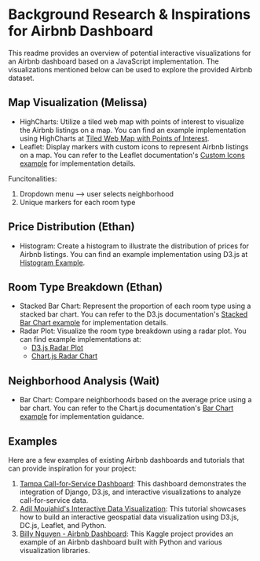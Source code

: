 # Background Research & Inspirations for Airbnb Dashboard

This readme provides an overview of potential interactive visualizations for an Airbnb dashboard based on a JavaScript implementation. The visualizations mentioned below can be used to explore the provided Airbnb dataset.

## Map Visualization (Melissa)
- HighCharts: Utilize a tiled web map with points of interest to visualize the Airbnb listings on a map. You can find an example implementation using HighCharts at [Tiled Web Map with Points of Interest](https://www.highcharts.com/demo/maps/twm-oslo-attractions).
- Leaflet: Display markers with custom icons to represent Airbnb listings on a map. You can refer to the Leaflet documentation's [Custom Icons example](https://leafletjs.com/examples/custom-icons/) for implementation details.

Funcitonalities:
1. Dropdown menu --> user selects neighborhood
2. Unique markers for each room type

## Price Distribution (Ethan)
- Histogram: Create a histogram to illustrate the distribution of prices for Airbnb listings. You can find an example implementation using D3.js at [Histogram Example](https://observablehq.com/@d3/histogram/2?).

## Room Type Breakdown (Ethan)
- Stacked Bar Chart: Represent the proportion of each room type using a stacked bar chart. You can refer to the D3.js documentation's [Stacked Bar Chart example](https://observablehq.com/@d3/stacked-bar-chart/2?intent=fork) for implementation details.
- Radar Plot: Visualize the room type breakdown using a radar plot. You can find example implementations at:
  - [D3.js Radar Plot](https://d3-graph-gallery.com/spider)
  - [Chart.js Radar Chart](https://www.chartjs.org/docs/latest/charts/radar.html)

## Neighborhood Analysis (Wait)
- Bar Chart: Compare neighborhoods based on the average price using a bar chart. You can refer to the Chart.js documentation's [Bar Chart example](https://www.chartjs.org/docs/latest/charts/bar.html) for implementation guidance.

## Examples
Here are a few examples of existing Airbnb dashboards and tutorials that can provide inspiration for your project:
1. [Tampa Call-for-Service Dashboard](https://dreisbach.us/articles/building-dashboards-with-django-and-d3/): This dashboard demonstrates the integration of Django, D3.js, and interactive visualizations to analyze call-for-service data.
2. [Adil Moujahid's Interactive Data Visualization](https://adilmoujahid.com/posts/2016/08/interactive-data-visualization-geospatial-d3-dc-leaflet-python/): This tutorial showcases how to build an interactive geospatial data visualization using D3.js, DC.js, Leaflet, and Python.
3. [Billy Nguyen - Airbnb Dashboard](https://www.kaggle.com/code/billynguyen/newyork-airbnb-dashboard): This Kaggle project provides an example of an Airbnb dashboard built with Python and various visualization libraries.
